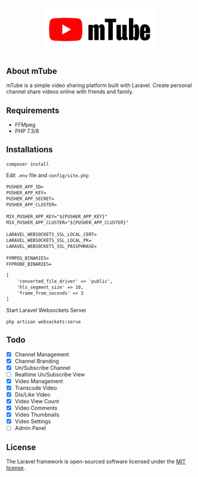 <p align="center">
<img src="https://raw.githubusercontent.com/PHPJunior/mtube/master/public/images/logo.png?token=ADJUEVLKSZHIU3CH44SPD6DA66HA4" width="300">
</p>

## About mTube
mTube is a simple video sharing platform built with Laravel. Create personal channel share videos online with friends and family.

## Requirements
- FFMpeg
- PHP 7.3/8

## Installations
```
composer install
```

Edit `.env` file and `config/site.php`
``` 
PUSHER_APP_ID=
PUSHER_APP_KEY=
PUSHER_APP_SECRET=
PUSHER_APP_CLUSTER=

MIX_PUSHER_APP_KEY="${PUSHER_APP_KEY}"
MIX_PUSHER_APP_CLUSTER="${PUSHER_APP_CLUSTER}"

LARAVEL_WEBSOCKETS_SSL_LOCAL_CERT=
LARAVEL_WEBSOCKETS_SSL_LOCAL_PK=
LARAVEL_WEBSOCKETS_SSL_PASSPHRASE=

FFMPEG_BINARIES=
FFPROBE_BINARIES=
```

``` 
[
    'converted_file_driver' => 'public',
    'hls_segment_size' => 10,
    'frame_from_seconds' => 3
]
```
Start Laravel Websockets Server
```
php artisan websockets:serve
```

## Todo
- [x] Channel Management
- [x] Channel Branding
- [x] Un/Subscribe Channel
- [ ] Realtime Un/Subscribe View
- [x] Video Management
- [x] Transcode Video
- [x] Dis/Like Video
- [x] Video View Count
- [x] Video Comments
- [x] Video Thumbnails
- [x] Video Settings
- [ ] Admin Panel

## License
The Laravel framework is open-sourced software licensed under the [MIT license](https://opensource.org/licenses/MIT).
